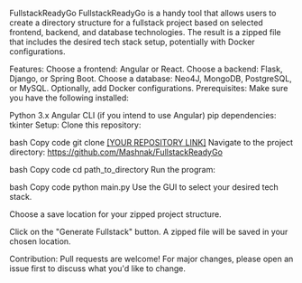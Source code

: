 FullstackReadyGo
FullstackReadyGo is a handy tool that allows users to create a directory structure for a fullstack project based on selected frontend, backend, and database technologies. The result is a zipped file that includes the desired tech stack setup, potentially with Docker configurations.

Features:
Choose a frontend: Angular or React.
Choose a backend: Flask, Django, or Spring Boot.
Choose a database: Neo4J, MongoDB, PostgreSQL, or MySQL.
Optionally, add Docker configurations.
Prerequisites:
Make sure you have the following installed:

Python 3.x
Angular CLI (if you intend to use Angular)
pip dependencies: tkinter
Setup:
Clone this repository:

bash
Copy code
git clone [[YOUR REPOSITORY LINK]](https://github.com/Mashnak/FullstackReadyGo)
Navigate to the project directory: https://github.com/Mashnak/FullstackReadyGo

bash
Copy code
cd path_to_directory
Run the program:

bash
Copy code
python main.py
Use the GUI to select your desired tech stack.

Choose a save location for your zipped project structure.

Click on the "Generate Fullstack" button. A zipped file will be saved in your chosen location.

Contribution:
Pull requests are welcome! For major changes, please open an issue first to discuss what you'd like to change.

